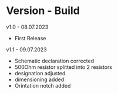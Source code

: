 # Version - Build
v1.0 - 08.07.2023
- First Release

v1.1 - 09.07.2023
- Schematic declaration corrected
- 500Ohm resistor splitted into 2 resistors
- designation adjusted
- dimensioning added
- Orintation notch added
